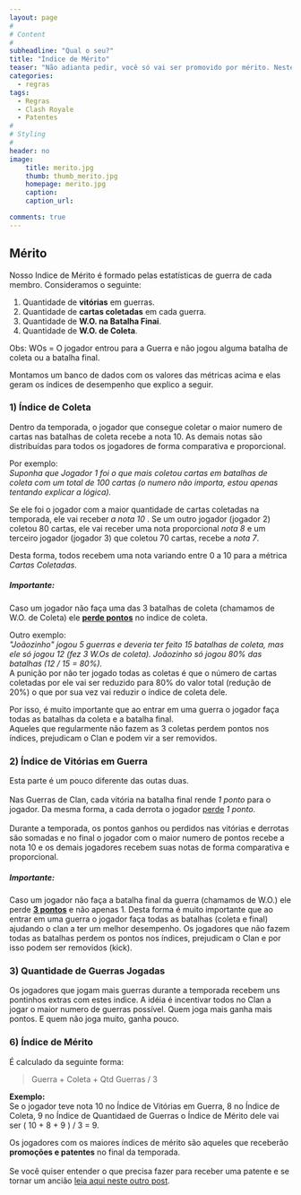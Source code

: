 ```yaml
---
layout: page
#
# Content
#
subheadline: "Qual o seu?"
title: "Índice de Mérito"
teaser: "Não adianta pedir, você só vai ser promovido por mérito. Neste post vamos explicar como funcionam as avaliações dos jogadores dentro do Pr0Gamers. Você precisa entender nosso índice de mérito!"
categories:
  - regras
tags:
  - Regras
  - Clash Royale
  - Patentes
#
# Styling
#
header: no
image:
    title: merito.jpg
    thumb: thumb_merito.jpg
    homepage: merito.jpg
    caption: 
    caption_url: 

comments: true    
---
```


## Mérito

Nosso Indice de Mérito é formado pelas estatísticas de guerra de cada membro. Consideramos o seguinte:

<ol> 
  <li> Quantidade de <strong>vitórias</strong> em guerras.</li>
  <li> Quantidade de <strong>cartas coletadas</strong> em cada guerra.</li>
  <li> Quantidade de <strong>W.O. na Batalha Finai</strong>.</li>
  <li> Quantidade de <strong>W.O. de Coleta</strong>.</li>
</ol> 

Obs:
WOs = O jogador entrou para a Guerra e não jogou alguma batalha de coleta ou a batalha final.

Montamos um banco de dados com os valores das métricas acima e elas geram os índices de desempenho que explico a seguir. 

### 1) Índice de Coleta
Dentro da temporada, o jogador que consegue coletar o maior numero de cartas nas batalhas de coleta recebe a nota 10. As demais notas são distribuídas para todos os jogadores de forma comparativa e proporcional. <br>

Por exemplo: <br>
<em>Suponha que Jogador 1 foi o que mais coletou cartas em batalhas de coleta com um total de 100 cartas (o numero não importa, estou apenas tentando explicar a lógica).</em> <br> 

Se ele foi o jogador com a maior quantidade de cartas coletadas na temporada, ele vai receber <em>a nota 10 </em>. Se um outro jogador (jogador 2) coletou 80 cartas, ele vai receber uma nota proporcional <em>nota 8</em> e um terceiro jogador (jogador 3) que coletou 70 cartas, recebe a <em>nota 7</em>. <br>

Desta forma, todos recebem uma nota variando entre 0 a 10 para a métrica <em>Cartas Coletadas</em>.<br>

##### Importante:
Caso um jogador não faça uma das 3 batalhas de coleta (chamamos de W.O. de Coleta) ele <strong><u>perde pontos</u></strong> no indice de coleta. 

Outro exemplo: <br>
<em>"Joãozinho" jogou 5 guerras e deveria ter feito 15 batalhas de coleta, mas ele só jogou 12 (fez 3 W.Os de coleta). Joãozinho só jogou 80% das batalhas (12 / 15 = 80%).</em><br> 
A punição por não ter jogado todas as coletas é que o número de cartas coletadas por ele vai ser reduzido para 80% do valor total (redução de 20%) o que por sua vez vai reduzir o índice de coleta dele.

Por isso, é muito importante que ao entrar em uma guerra o jogador faça todas as batalhas da coleta e a batalha final.<br> 
Aqueles que regularmente não fazem as 3 coletas perdem pontos nos índices, prejudicam o Clan e podem vir a ser removidos. <br>

### 2) Índice de Vitórias em Guerra
Esta parte é um pouco diferente das outas duas.<br><br>
Nas Guerras de Clan, cada vitória na batalha final rende <em>1 ponto</em> para o jogador. Da mesma forma, a cada derrota o jogador <u>perde</u> <em>1 ponto</em>. <br><br>
Durante a temporada, os pontos ganhos ou perdidos nas vitórias e derrotas são somadas e no final o jogador com o maior numero de pontos recebe a nota 10 e os demais jogadores recebem suas notas de forma comparativa e proporcional.<br>

##### Importante:
Caso um jogador não faça a batalha final da guerra (chamamos de W.O.) ele perde <strong><u>3 pontos</u></strong> e não apenas 1. Desta forma é muito importante que ao entrar em uma guerra o jogador faça todas as batalhas (coleta e final) ajudando o clan a ter um melhor desempenho. Os jogadores que não fazem todas as batalhas perdem os pontos nos índices, prejudicam o Clan e por isso podem ser removidos (kick). <br>

### 3) Quantidade de Guerras Jogadas
Os jogadores que jogam mais guerras durante a temporada recebem uns pontinhos extras com estes indice. A idéia é incentivar todos no Clan a jogar o maior numero de guerras possível. Quem joga mais ganha mais pontos. E quem não joga muito, ganha pouco. 

### 6) Índice de Mérito

É calculado da seguinte forma: <br>

> <span class="teaser"> Guerra + Coleta + Qtd Guerras / 3</span>

<strong>Exemplo:</strong><br>
Se o jogador teve nota 10 no Índice de Vitórias em Guerra, 8 no Índice de Coleta, 9 no Índice de Quantidaed de Guerras o Índice de Mérito dele vai ser ( 10 + 8 + 9 ) / 3 = 9.<br> 

Os jogadores com os maiores índices de mérito são aqueles que receberão <strong>promoções e patentes</strong> no final da temporada. <br><br>
Se você quiser entender o que precisa fazer para receber uma patente e se tornar um ancião <a href="{{ site.url }}{{ site.baseurl }}/regras/como_ser_anciao" target="_blank">leia aqui neste outro post</a>.
